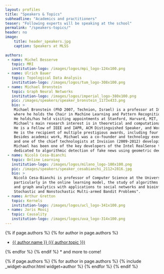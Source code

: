 ```yaml
---
layout: profiles
title: "Speakers & Topics"
subheadline: "Academics and practitioners"
teaser: "Following experts will be speaking at the school"
permalink: "/speakers-topics/"
header: no
image:
    title: header_speakers.jpg
    caption: Speakers at MLSS
  
authors:
 - name: Michel Besserve
   topic: MRI
   institution-logo: /images/logos/mpi_logo-124x100.png
 - name: Ulrich Bauer
   topic: Topological Data Analysis
   institution-logo: /images/logos/tum_logo-308x100.png
 - name: Michael Bronstein
   topic: Graph Neural Networks
   institution-logo: /images/logos/imperial_logo-380x100.png
   pic: /images/speakers/speaker_bronstein_1173x433.png
   bio: >
    Michael Bronstein (PhD 2007, Technion, Israel) is a professor at Imperial College London, 
    where he holds the Chair in Machine Learning and Pattern Recognition and Royal Society Wolfson Merit Award. 
    He holds/has held visiting appointments at Stanford, Harvard, MIT, and TUM. 
    Michael's main research interest is in theoretical and computational methods for geometric data analysis. 
    He is a Fellow of IEEE and IAPR, ACM Distinguished Speaker, and World Economic Forum Young Scientist. 
    He is the recipient of multiple prestigious awards, including four ERC grants, two Google Faculty awards, and the 2018 Facebook Computational Social Science award. 
    Besides academic work, Michael was a co-founder and technology executive at Novafora (2005-2009) developing large-scale video analysis methods, 
    and one of the chief technologists at Invision (2009-2012) developing low-cost 3D sensors. Following the multi-million acquisition of Invision by Intel in 2012, 
    Michael has been one of the key developers of the Intel RealSense technology in the role of Principal Engineer. His most recent venture is Fabula AI, a startup 
    dedicated to algorithmic detection of fake news using geometric deep learning.
 - name: Nicolò Cesa-Bianchi
   topic: Online Learning
   institution-logo: /images/logos/milano_logo-100x100.png
   pic: /images/speakers/speaker_cesabianchi_2112×2816.jpg
   bio: >
    Nicolò Cesa-Bianchi is professor of Computer Science at the University of Milan, Italy. His main research areas include the design and analysis of machine learning algorithms, 
    particularly in the online learning model, the study of algorithms for multiarmed bandit problems with applications to personalized recommendations and online auctions, 
    and graph analytics with applications to social networks and bioinformatics. He is co-author of the monographs "Prediction, Learning, and Games" and "Regret Analysis of 
    Stochastic and Nonstochastic Multi-armed Bandit Problems".
 - name: Arthur Gretton
   topic: Kernels
   institution-logo: /images/logos/ucl_logo-341x100.png
 - name: Joris Mooij
   topic: Causality
   institution-logo: /images/logos/uva_logo-314x100.png
---
```



{% if page.authors %}
  {% for author in page.authors %}
  <ul>
    <li>
      <a href = "#{{ author.name }}"> {{ author.name }} ({{ author.topic }})</a>
    </li>
  </ul>
	{% endfor %}
{% endif %}
* and more to come!

{% if page.authors %}
  {% for author in page.authors %}
    {% include _widget-author.html widget=author %}
	{% endfor %}
{% endif %}